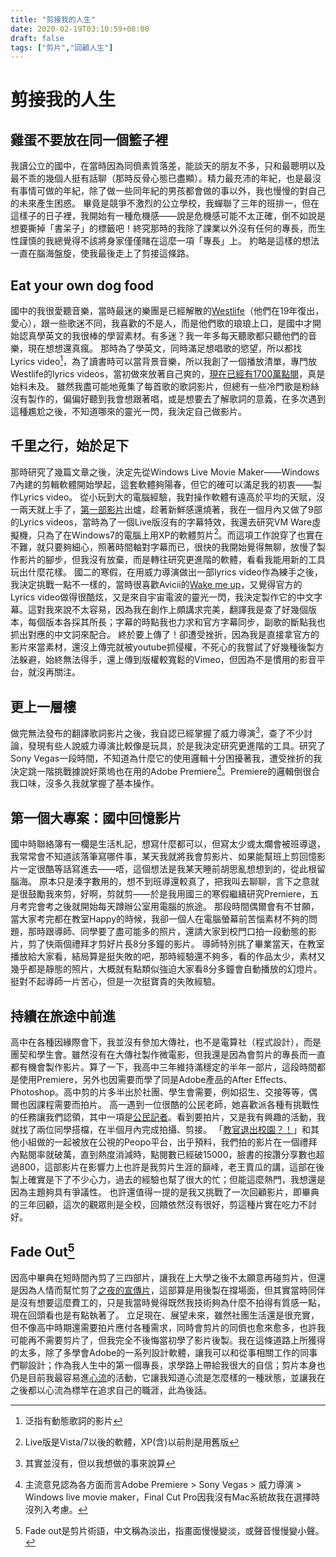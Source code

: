 ```yaml
---
title: "剪接我的人生"
date: 2020-02-19T03:10:59+08:00
draft: false
tags: ["剪片","回顧人生"]
---
```


# 剪接我的人生

## 雞蛋不要放在同一個籃子裡
我讀公立的國中，在當時因為同儕素質落差，能談天的朋友不多，只和最聰明以及最不乖的幾個人挺有話聊（那時反骨心態已盡顯）。精力最充沛的年紀，也是最沒有事情可做的年紀，除了做一些同年紀的男孩都會做的事以外，我也慢慢的對自己的未來產生困惑。
畢竟是競爭不激烈的公立學校，我蟬聯了三年的班排一，但在這樣子的日子裡，我開始有一種危機感——說是危機感可能不太正確，倒不如說是想要撕掉「書呆子」的標籤吧！終究那時的我除了課業以外沒有任何的專長，而生性謹慎的我總覺得不該將身家僅僅賭在這麼一項「專長」上。
約略是這樣的想法一直在腦海盤旋，使我最後走上了剪接這條路。

## Eat your own dog food
國中的我很愛聽音樂，當時最迷的樂團是已經解散的[Westlife](https://www.youtube.com/channel/UCtd_b-dF7lHzDJeDm4fJjHQ)（他們在19年復出，愛心），跟一些歌迷不同，我喜歡的不是人，而是他們歌的琅琅上口，是國中才開始認真學英文的我很棒的學習素材。有多迷？我一年多每天聽歌都只聽他們的音樂，現在想想還真瘋。
那時為了學英文，同時滿足想唱歌的慾望，所以都找Lyrics video[^1]，為了讀書時可以當背景音樂，所以我創了一個播放清單，專門放Westlife的lyrics videos，當初做來放著自己爽的，[現在已經有1700萬點閱](https://www.youtube.com/playlist?list=PLvZG0Aj25fIs59Mnh0gPuAzFQFkRDqEm8)，真是始料未及。
雖然我盡可能地蒐集了每首歌的歌詞影片，但總有一些冷門歌是粉絲沒有製作的，偏偏好聽到我會想跟著唱，或是想要去了解歌詞的意義，在多次遇到這種尷尬之後，不知道哪來的靈光一閃，我決定自己做影片。

## 千里之行，始於足下
那時研究了幾篇文章之後，決定先從Windows Live Movie Maker——Windows 7內建的剪輯軟體開始學起，這套軟體夠陽春，但它的確可以滿足我的初衷——製作Lyrics video。
從小玩到大的電腦經驗，我對操作軟體有遠高於平均的天賦，沒一兩天就上手了，[第一部影片](https://www.youtube.com/watch?v=IttGB4jOlCM)出爐，趁著新鮮感還燒著，我在一個月內又做了9部的Lyrics videos，當時為了一個Live版沒有的字幕特效，我還去研究VM Ware虛擬機，只為了在Windows7的電腦上用XP的軟體剪片[^2]。而這項工作說穿了也實在不難，就只要夠細心，照著時間軸對字幕而已，很快的我開始覺得無聊，放慢了製作影片的腳步，但我沒有放棄，而是轉往研究更進階的軟體，看看我能用新的工具玩出什麼花樣。
國二的寒假，在用威力導演做出一部lyrics video作為練手之後，我決定挑戰一點不一樣的，當時很喜歡Avicii的[Wake me up](https://www.youtube.com/watch?v=5y_KJAg8bHI)，又覺得官方的Lyrics video做得很酷炫，又是來自宇宙電波的靈光一閃，我決定製作它的中文字幕。這對我來說不太容易，因為我在創作上頗講求完美，翻譯我是查了好幾個版本，每個版本各採其所長；字幕的時點我也力求和官方字幕同步，副歌的斷點我也抓出對應的中文詞來配合。
終於要上傳了！卻遭受挫折，因為我是直接拿官方的影片來當素材，還沒上傳完就被youtube抓侵權，不死心的我嘗試了好幾種後製方法躲避，始終無法得手，還上傳到版權較寬鬆的Vimeo，但因為不是慣用的影音平台，就沒再關注。

## 更上一層樓
做完無法發布的翻譯歌詞影片之後，我自認已經掌握了威力導演[^3]，查了不少討論，發現有些人說威力導演比較像是玩具，於是我決定研究更進階的工具。研究了Sony Vegas一段時間，不知道為什麼它的使用邏輯十分困擾著我，遭受挫折的我決定跳一階挑戰據說好萊塢也在用的Adobe Premiere[^4]。Premiere的邏輯倒很合我口味，沒多久我就掌握了基本操作。

## 第一個大專案：國中回憶影片
國中時聯絡簿有一欄是生活札記，想寫什麼都可以，但寫太少或太爛會被班導退，我常常會不知道該落筆寫哪件事，某天我就將我會剪影片、如果能幫班上剪回憶影片一定很酷等話寫進去——唔，這個想法是我某天睡前胡思亂想想到的，從此根留腦海。
原本只是湊字數用的，想不到班導還較真了，把我叫去聊聊，言下之意就是很鼓勵我來剪，好啊，剪就剪——於是我用國三的寒假繼續研究Premiere，五月考完會考之後就開始每天蹲辦公室用電腦的旅途。
那段時間偶爾會有不甘願，當大家考完都在教室Happy的時候，我卻一個人在電腦螢幕前苦惱素材不夠的問題，那時跟導師、同學要了盡可能多的照片，還請大家到校門口拍一段動態的影片，剪了快兩個禮拜才剪好片長8分多鐘的影片。
導師特別挑了畢業當天，在教室播放給大家看，結局算是挺失敗的吧，那時經驗還不夠多，看的作品太少，素材又幾乎都是靜態的照片，大概就有點類似強迫大家看8分多鐘會自動播放的幻燈片。挺對不起導師一片苦心，但是一次挺寶貴的失敗經驗。

## 持續在旅途中前進
高中在各種因緣際會下，我並沒有參加大傳社，也不是電算社（程式設計），而是團契和學生會。雖然沒有在大傳社製作微電影，但我還是因為會剪片的專長而一直都有機會製作影片。算了一下，我高中三年維持滿穩定的半年一部片，這段時間都是使用Premiere，另外也因需要而學了同是Adobe產品的After Effects、Photoshop。高中剪的片多半出於社團、學生會需要，例如招生、交接等等，偶爾也因課程需要而拍片。
高一遇到一位很酷的公民老師，她喜歡派各種有挑戰性的任務讓我們認領，其中一項是[公民記者](https://zh.wikipedia.org/zh-tw/民間記者)。看到要拍片，又是我有興趣的活動，我就找了兩位同學搭檔，在半個月內完成拍攝、剪接。
「[教官退出校園？！](https://www.peopo.org/news/302029)」和其他小組做的一起被放在公視的Peopo平台，出乎預料，我們拍的影片在一個禮拜內點閱率就破萬，直到熱度消減時，點閱數已經破15000，臉書的按讚分享數也超過800，這部影片在影響力上也許是我剪片生涯的巔峰，老王賣瓜的講，這部在後製上確實是下了不少心力，過去的經驗也幫了很大的忙；但能這麼熱門，我想還是因為主題夠具有爭議性。
也許還值得一提的是我又挑戰了一次回顧影片，即畢典的三年回顧，這次的觀眾則是全校，回饋依然沒有很好，剪這種片實在吃力不討好。

## Fade Out[^5]
因高中畢典在短時間內剪了三四部片，讓我在上大學之後不太願意再碰剪片，但還是因為人情而幫忙剪了[之夜的宣傳片](https://www.facebook.com/watch/?v=622014641606733)，這部算是用後製在撐場面，但其實當時同伴是沒有想要這麼費工的，只是我當時覺得既然我技術夠為什麼不拍得有質感一點，現在回頭看也是有點執著了。
立足現在、展望未來，雖然社團生活還是很充實，但不像高中時期還需要拍片應付各種需求，同時會剪片的同儕也愈來愈多，也許我可能再不需要剪片了，但我完全不後悔當初學了影片後製。我在這條道路上所獲得的太多，除了多學會Adobe的一系列設計軟體，讓我可以和從事相關工作的同事們聊設計；作為我人生中的第一個專長，求學路上帶給我很大的自信；剪片本身也仍是目前我最容易進[心流](https://www.managertoday.com.tw/articles/view/58455)的活動，它讓我知道心流是怎麼樣的一種狀態，並讓我在之後都以心流為標竿在追求自己的職涯，此為後話。

[^1]: 泛指有動態歌詞的影片
[^2]: Live版是Vista/7以後的軟體，XP(含)以前則是用舊版
[^3]: 其實並沒有，但以我想做的事來說算
[^4]: 主流意見認為各方面而言Adobe Premiere > Sony Vegas > 威力導演 > Windows live movie maker，Final Cut Pro因我沒有Mac系統故我在選擇時沒列入考慮。
[^5]: Fade out是剪片術語，中文稱為淡出，指畫面慢慢變淡，或聲音慢慢變小聲。